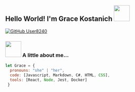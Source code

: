 <h2> Hello World! I'm Grace Kostanich <img src="https://i.kym-cdn.com/photos/images/original/001/923/883/982" width="50"></h2>


[![GitHub User8240](https://img.shields.io/github/followers/User8240?label=follow&style=social)](https://github.com/User8240)


### <img src="https://i.kym-cdn.com/photos/images/newsfeed/001/923/856/7a0" width="50"> A little about me...  

```javascript
let Grace = {
  pronouns: "she" | "her",
  code: [Javascript, Markdown, C#, HTML, CSS],
  tools: [React, Node, Jest, Docker]
 }
```
